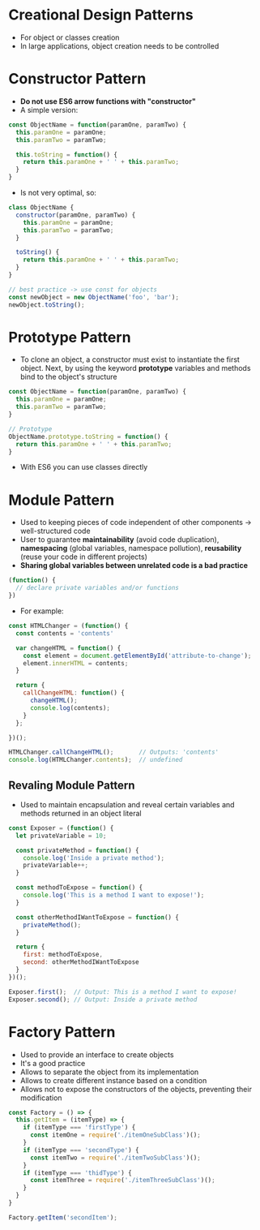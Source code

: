 # Creational Design Patterns
* For object or classes creation
* In large applications, object creation needs to be controlled

# Constructor Pattern
* **Do not use ES6 arrow functions with "constructor"**
* A simple version:
```javascript
const ObjectName = function(paramOne, paramTwo) {
  this.paramOne = paramOne;
  this.paramTwo = paramTwo;

  this.toString = function() {
    return this.paramOne + ' ' + this.paramTwo;
  }
}
```
* Is not very optimal, so:
```javascript
class ObjectName {
  constructor(paramOne, paramTwo) {
    this.paramOne = paramOne;
    this.paramTwo = paramTwo;
  }

  toString() {
    return this.paramOne + ' ' + this.paramTwo;
  }
}

// best practice -> use const for objects
const newObject = new ObjectName('foo', 'bar'); 
newObject.toString();
```

# Prototype Pattern
* To clone an object, a constructor must exist to instantiate the first object. Next, by using the keyword **prototype** variables and methods bind to the object's structure
```javascript
const ObjectName = function(paramOne, paramTwo) {
  this.paramOne = paramOne;
  this.paramTwo = paramTwo;
}

// Prototype
ObjectName.prototype.toString = function() {
  return this.paramOne + ' ' + this.paramTwo;
}
```
* With ES6 you can use classes directly

# Module Pattern
* Used to keeping pieces of code independent of other components -> well-structured code
* User to guarantee **maintainability** (avoid code duplication), **namespacing** (global variables, namespace pollution), **reusability** (reuse your code in different projects)
* **Sharing global variables between unrelated code is a bad practice**
```javascript
(function() {
  // declare private variables and/or functions
})
```
* For example:
```javascript
const HTMLChanger = (function() {
  const contents = 'contents'

  var changeHTML = function() {
    const element = document.getElementById('attribute-to-change');
    element.innerHTML = contents;
  }

  return {
    callChangeHTML: function() {
      changeHTML();
      console.log(contents);
    }
  };

})();

HTMLChanger.callChangeHTML();       // Outputs: 'contents'
console.log(HTMLChanger.contents);  // undefined
```
## Revaling Module Pattern
* Used to maintain encapsulation and reveal certain variables and methods returned in an object literal
```javascript
const Exposer = (function() {
  let privateVariable = 10;

  const privateMethod = function() {
    console.log('Inside a private method');
    privateVariable++;
  }

  const methodToExpose = function() {
    console.log('This is a method I want to expose!');
  }

  const otherMethodIWantToExpose = function() {
    privateMethod();
  }

  return {
    first: methodToExpose,
    second: otherMethodIWantToExpose
  }
})();

Exposer.first();  // Output: This is a method I want to expose!
Exposer.second(); // Output: Inside a private method
```

# Factory Pattern
* Used to provide an interface to create objects
* It's a good practice
* Allows to separate the object from its implementation
* Allows to create different instance based on a condition
* Allows not to expose the constructors of the objects, preventing their modification
```javascript
const Factory = () => {
  this.getItem = (itemType) => {
    if (itemType === 'firstType') {
      const itemOne = require('./itemOneSubClass')();
    }
    if (itemType === 'secondType') {
      const itemTwo = require('./itemTwoSubClass')();
    }
    if (itemType === 'thidType') {
      const itemThree = require('./itemThreeSubClass')();
    }
  }
}

Factory.getItem('secondItem');
```
